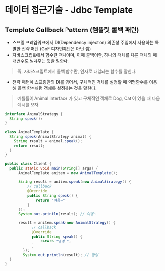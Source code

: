 # 데이터 접근기술 - Jdbc Template

## Template Callback Pattern (템플릿 콜백 패턴)
- 스프링 프레임워크에서 DI(Dependency injection) 의존성 주입에서 사용하는 특별한 전략 패턴 (GoF 디자인패턴은 아닌 셈)
- 자바스크립트에서 함수란 객체이며, 이때 콜백이란, 하나의 객체를 다른 객체의 매개변수로 넘겨주는 것을 말한다.
> 즉, 자바스크립트에서 콜백 함수란, 인자로 대입되는 함수를 말한다.
- 전략 패턴에 스프링만의 DI를 엮어서, 구체적인 객체를 설정할 때 익명함수를 이용해 콜백 함수처럼 객체를 설정하는 것을 말한다.
> 예를들어 Animal interface 가 있고 구체적인 객체로 Dog, Cat 이 있을 때 다음 예시를 보자.
```java
interface AnimalStrategy {
  String speak();
}

class AnimalTemplate {
  String speak(AnimalStrategy animal) {
    String result = animal.speak();
    return result;
  }
}

public class Client {
  public static void main(String[] args) {
      AnimalTemplate anitem = new AnimalTemplate();
  
      String result = anitem.speak(new AnimalStrategy() {
          // callback
          @Override
          public String speak() {
              return "야옹~";
          }
      });
      System.out.println(result); // 야옹~

      result = anitem.speak(new AnimalStrategy() {
        	// callback
            @Override
            public String speak() {
                return "멍멍!";
            }
        });
        System.out.println(result); // 멍멍!
  }
}
```
